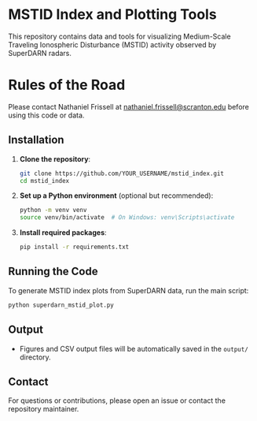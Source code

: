 # MSTID Index and Plotting Tools

This repository contains data and tools for visualizing Medium-Scale Traveling Ionospheric Disturbance (MSTID) activity observed by SuperDARN radars.

# Rules of the Road
Please contact Nathaniel Frissell at nathaniel.frissell@scranton.edu before using this code or data.

## Installation

1. **Clone the repository**:
   ```bash
   git clone https://github.com/YOUR_USERNAME/mstid_index.git
   cd mstid_index
   ```

2. **Set up a Python environment** (optional but recommended):
   ```bash
   python -m venv venv
   source venv/bin/activate  # On Windows: venv\Scripts\activate
   ```

3. **Install required packages**:
   ```bash
   pip install -r requirements.txt
   ```

## Running the Code

To generate MSTID index plots from SuperDARN data, run the main script:

```bash
python superdarn_mstid_plot.py
```

## Output

- Figures and CSV output files will be automatically saved in the `output/` directory.

## Contact

For questions or contributions, please open an issue or contact the repository maintainer.